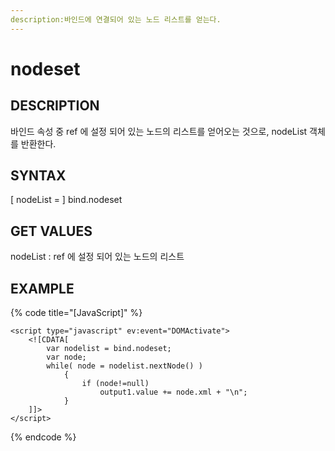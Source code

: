 ```yaml
---
description:바인드에 연결되어 있는 노드 리스트를 얻는다.
---
```


# nodeset

## DESCRIPTION
바인드 속성 중 ref 에 설정 되어 있는 노드의 리스트를 얻어오는 것으로, nodeList 객체를 반환한다.

## SYNTAX 
[ nodeList = ] bind.nodeset 

## GET VALUES
nodeList : ref 에 설정 되어 있는 노드의 리스트 
## EXAMPLE

{% code title="\[JavaScript\]" %}
```markup
<script type="javascript" ev:event="DOMActivate">
    <![CDATA[                                                     
        var nodelist = bind.nodeset;
        var node;
        while( node = nodelist.nextNode() )
            {
                if (node!=null)            
                    output1.value += node.xml + "\n";
            }
    ]]>
</script>
```
{% endcode %}